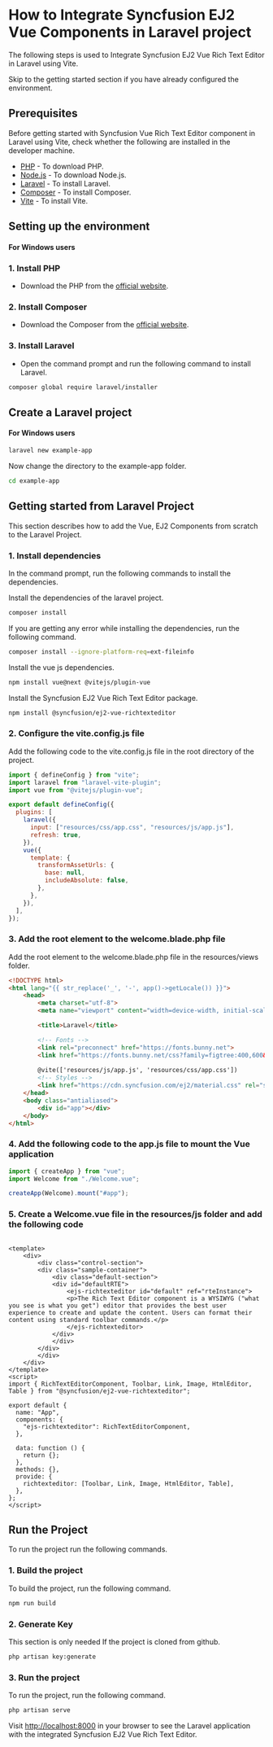 # How to Integrate Syncfusion EJ2 Vue Components in Laravel project

The following steps is used to Integrate Syncfusion EJ2 Vue Rich Text Editor in Laravel using Vite.

Skip to the getting started section if you have already configured the environment.

## Prerequisites

Before getting started with Syncfusion Vue Rich Text Editor component in Laravel using Vite, check whether the following are installed in the developer machine.

* [PHP](https://www.php.net/downloads.php) - To download PHP.
* [Node.js](https://nodejs.org/en/download/) - To download Node.js.
* [Laravel](https://laravel.com/docs/8.x/installation) - To install Laravel.
* [Composer](https://getcomposer.org/download/) - To install Composer.
* [Vite](https://vitejs.dev/guide/#scaffolding-your-first-vite-project) - To install Vite.

## Setting up the environment

#### For Windows users

### 1. Install PHP

* Download the PHP from the [official website](https://windows.php.net/download#php-8.2).

### 2. Install Composer

* Download the Composer from the [official website](https://getcomposer.org/download/).

### 3. Install Laravel

* Open the command prompt and run the following command to install Laravel.

```bash
composer global require laravel/installer
```

## Create a Laravel project

#### For Windows users

```bash
laravel new example-app
```

Now change the directory to the example-app folder.

```bash
cd example-app
```

## Getting started from Laravel Project

This section describes how to add the Vue, EJ2 Components from scratch to the Laravel Project.

### 1. Install dependencies

In the command prompt, run the following commands to install the dependencies.

Install the dependencies of the laravel project.

```bash
composer install
```

If you are getting any error while installing the dependencies, run the following command.

```bash
composer install --ignore-platform-req=ext-fileinfo
```

Install the vue js dependencies.

```bash
npm install vue@next @vitejs/plugin-vue
```

Install the Syncfusion EJ2 Vue Rich Text Editor package.

```bash
npm install @syncfusion/ej2-vue-richtexteditor
```

### 2. Configure the vite.config.js file

Add the following code to the vite.config.js file in the root directory of the project.

```js
import { defineConfig } from "vite";
import laravel from "laravel-vite-plugin";
import vue from "@vitejs/plugin-vue";

export default defineConfig({
  plugins: [
    laravel({
      input: ["resources/css/app.css", "resources/js/app.js"],
      refresh: true,
    }),
    vue({
      template: {
        transformAssetUrls: {
          base: null,
          includeAbsolute: false,
        },
      },
    }),
  ],
});
```

### 3. Add the root element to the welcome.blade.php file

Add the root element to the welcome.blade.php file in the resources/views folder.

``` html
<!DOCTYPE html>
<html lang="{{ str_replace('_', '-', app()->getLocale()) }}">
    <head>
        <meta charset="utf-8">
        <meta name="viewport" content="width=device-width, initial-scale=1">

        <title>Laravel</title>

        <!-- Fonts -->
        <link rel="preconnect" href="https://fonts.bunny.net">
        <link href="https://fonts.bunny.net/css?family=figtree:400,600&display=swap" rel="stylesheet" />
        
        @vite(['resources/js/app.js', 'resources/css/app.css'])
        <!-- Styles -->
        <link href="https://cdn.syncfusion.com/ej2/material.css" rel="stylesheet">
    </head>
    <body class="antialiased">
        <div id="app"></div>
    </body>
</html>

```

### 4. Add the following code to the app.js file to mount the Vue application

```js
import { createApp } from "vue";
import Welcome from "./Welcome.vue";

createApp(Welcome).mount("#app");
```

### 5. Create a Welcome.vue file in the resources/js folder and add the following code

```vue

<template>
    <div>
        <div class="control-section">
        <div class="sample-container">
            <div class="default-section">
            <div id="defaultRTE">
                <ejs-richtexteditor id="default" ref="rteInstance">
                <p>The Rich Text Editor component is a WYSIWYG ("what you see is what you get") editor that provides the best user experience to create and update the content. Users can format their content using standard toolbar commands.</p>
                </ejs-richtexteditor>
            </div>
            </div>
        </div>
        </div>
    </div>
</template>
<script>
import { RichTextEditorComponent, Toolbar, Link, Image, HtmlEditor, Table } from "@syncfusion/ej2-vue-richtexteditor";

export default {
  name: "App",
  components: {
    "ejs-richtexteditor": RichTextEditorComponent,
  },

  data: function () {
    return {};
  },
  methods: {},
  provide: {
    richtexteditor: [Toolbar, Link, Image, HtmlEditor, Table],
  },
};
</script>

```

## Run the Project

To run the project run the following commands.

### 1. Build the project

To build the project, run the following command.

```bash
npm run build
```

### 2. Generate Key

This section is only needed If the project is cloned from github.

```bash
php artisan key:generate
```

### 3. Run the project

To run the project, run the following command.

```bash
php artisan serve
```

Visit <http://localhost:8000> in your browser to see the Laravel application with the integrated Syncfusion EJ2 Vue Rich Text Editor.
